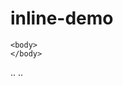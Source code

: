 # inline-demo

[//]: # (5. comment)

<!--- comment here -->

```{html,custom-element}
<body>
</body>
```


.. ..

<!--- Need blank line before this line (and the .. line above).
 HTML comment written with 3 dashes so that Pandoc suppresses it.
 Blank lines may appear anywhere in the comment.

 All non-blank lines must be indented at least one space.
 HTML comment close must be followed by a blank line and a line
 that is not indented at all (if necessary that can be a line
 with just two periods followed by another blank line).
 --->


